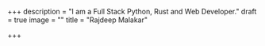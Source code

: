 +++
description = "I am a Full Stack Python, Rust and Web Developer."
draft = true
image = ""
title = "Rajdeep Malakar"

+++
